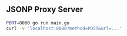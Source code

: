 ## JSONP Proxy Server

```bash
PORT=8080 go run main.go
curl -v 'localhost:8080?method=POST&url=...'
```
